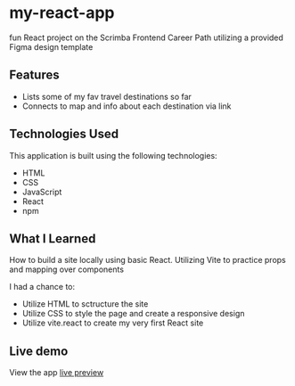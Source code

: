 # my-react-app

fun React project on the Scrimba Frontend Career Path utilizing a provided Figma design template

## Features

- Lists some of my fav travel destinations so far
- Connects to map and info about each destination via link

## Technologies Used

This application is built using the following technologies:

- HTML
- CSS
- JavaScript
- React
- npm

## What I Learned  

How to build a site locally using basic React. Utilizing Vite to practice props and mapping over components

I had a chance to:

- Utilize HTML to sctructure the site
- Utilize CSS to style the page and create a responsive design
- Utilize vite.react to create my very first React site

## Live demo

View the app [live preview](https://bertlstravels.netlify.app/)  
 

